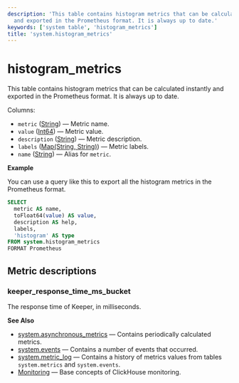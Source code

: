 ```yaml
---
description: 'This table contains histogram metrics that can be calculated instantly
  and exported in the Prometheus format. It is always up to date.'
keywords: ['system table', 'histogram_metrics']
title: 'system.histogram_metrics'
---
```



# histogram_metrics 

<SystemTableCloud/>

This table contains histogram metrics that can be calculated instantly and exported in the Prometheus format. It is always up to date.

Columns:

- `metric` ([String](../../sql-reference/data-types/string.md)) — Metric name.
- `value` ([Int64](../../sql-reference/data-types/int-uint.md)) — Metric value.
- `description` ([String](../../sql-reference/data-types/string.md)) — Metric description.
- `labels` ([Map(String, String)](../../sql-reference/data-types/map.md)) — Metric labels.
- `name` ([String](../../sql-reference/data-types/string.md)) — Alias for `metric`.

**Example**

You can use a query like this to export all the histogram metrics in the Prometheus format.
```sql
SELECT
  metric AS name,
  toFloat64(value) AS value,
  description AS help,
  labels,
  'histogram' AS type
FROM system.histogram_metrics
FORMAT Prometheus
```

## Metric descriptions 

### keeper_response_time_ms_bucket 
The response time of Keeper, in milliseconds.

**See Also**
- [system.asynchronous_metrics](/operations/system-tables/asynchronous_metrics) — Contains periodically calculated metrics.
- [system.events](/operations/system-tables/events) — Contains a number of events that occurred.
- [system.metric_log](/operations/system-tables/metric_log) — Contains a history of metrics values from tables `system.metrics` and `system.events`.
- [Monitoring](../../operations/monitoring.md) — Base concepts of ClickHouse monitoring.
